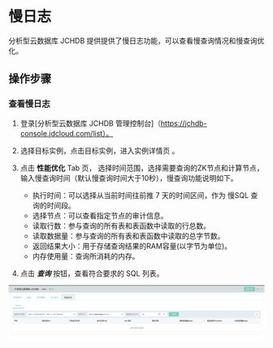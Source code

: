 # 慢日志 
分析型云数据库 JCHDB 提供提供了慢日志功能，可以查看慢查询情况和慢查询优化。

## 操作步骤


### 查看慢日志
1. 登录[分析型云数据库 JCHDB 管理控制台]（https://jchdb-console.jdcloud.com/list）。
2. 选择目标实例，点击目标实例，进入实例详情页 。  
3. 点击 **性能优化** Tab 页， 选择时间范围，选择需要查询的ZK节点和计算节点，输入慢查询时间（默认慢查询时间大于10秒），慢查询功能说明如下。

    * 执行时间：可以选择从当前时间往前推 7 天的时间区间，作为 慢SQL 查询的时间段。
    * 选择节点：可以查看指定节点的审计信息。
    * 读取行数：参与查询的所有表和表函数中读取的行总数。
    * 读取数据量：参与查询的所有表和表函数中读取的总字节数。
    * 返回结果大小：用于存储查询结果的RAM容量(以字节为单位)。
    * 内存使用量：查询所消耗的内存。
  
4. 点击 ***查询*** 按钮，查看符合要求的 SQL 列表。


![慢日志](../../../../../image/JCHDB/SlowLog.jpg)
